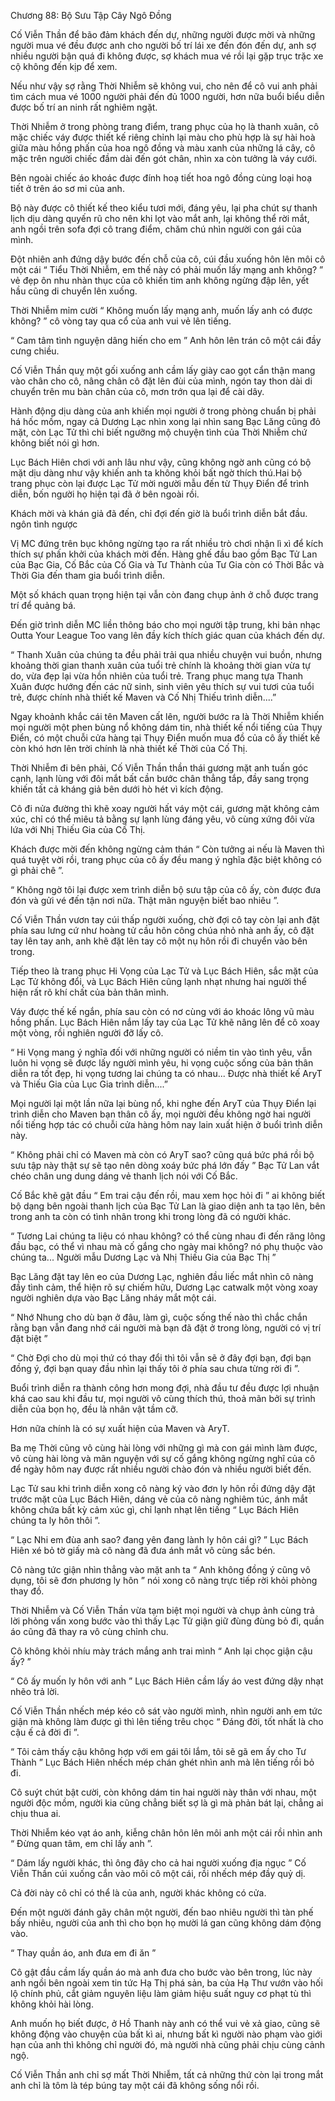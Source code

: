 




Chương 88: Bộ Sưu Tập Cây Ngô Đồng


Cố Viễn Thần để bão đảm khách đến dự, những người được mời và những người mua vé đều được anh cho người bố trí lái xe đến đón đến dự, anh sợ nhiều người bận quá đi không được, sợ khách mua vé rồi lại gặp trục trặc xe cộ không đến kịp để xem.

Nếu như vậy sợ rằng Thời Nhiễm sẽ không vui, cho nên để cô vui anh phải tìm cách mua vé 1000 người phải đến đủ 1000 người, hơn nữa buổi biểu diễn được bố trí an ninh rất nghiêm ngặt.

Thời Nhiễm ở trong phòng trang điểm, trang phục của họ là thanh xuân, cô mặc chiếc váy được thiết kế riêng chỉnh lại màu cho phù hợp là sự hài hoà giữa màu hồng phấn của hoa ngô đồng và màu xanh của những lá cây, cô mặc trên người chiếc đầm dài đến gót chân, nhìn xa còn tưởng là váy cưới.

Bên ngoài chiếc áo khoác được đính hoạ tiết hoa ngô đồng cùng loại hoạ tiết ở trên áo sơ mi của anh.

Bộ này được cô thiết kế theo kiểu tươi mới, đáng yêu, lại pha chút sự thanh lịch dịu dàng quyến rũ cho nên khi lọt vào mắt anh, lại không thể rời mắt, anh ngồi trên sofa đợi cô trang điểm, chăm chú nhìn người con gái của mình.

Đột nhiên anh đứng dậy bước đến chỗ của cô, cúi đầu xuống hôn lên môi cô một cái “ Tiểu Thời Nhiễm, em thế này có phải muốn lấy mạng anh không? ” vẻ đẹp ôn nhu nhàn thục của cô khiến tim anh không ngừng đập lên, yết hầu cũng di chuyển lên xuống.

Thời Nhiễm mỉm cười “ Không muốn lấy mạng anh, muốn lấy anh có được không? ” cô vòng tay qua cổ của anh vui vẻ lên tiếng.

“ Cam tâm tình nguyện dâng hiến cho em ” Anh hôn lên trán cô một cái đầy cưng chiều.

Cố Viễn Thần quỵ một gối xuống anh cầm lấy giày cao gọt cẩn thận mang vào chân cho cô, nâng chân cô đặt lên đùi của mình, ngón tay thon dài di chuyển trên mu bàn chân của cô, mơn trớn qua lại để cài dây.

Hành động dịu dàng của anh khiến mọi người ở trong phòng chuẩn bị phải há hốc mồm, ngay cả Dương Lạc nhìn xong lại nhìn sang Bạc Lăng cũng đỏ mặt, còn Lạc Tử thì chỉ biết ngưỡng mộ chuyện tình của Thời Nhiễm chứ không biết nói gì hơn.

Lục Bách Hiên chơi với anh lâu như vậy, cũng không ngờ anh cũng có bộ mặt dịu dàng như vậy khiến anh ta không khỏi bất ngờ thích thú.Hai bộ trang phục còn lại được Lạc Tử mời người mẫu đến từ Thụy Điển để trình diễn, bốn người họ hiện tại đã ở bên ngoài rồi.



Khách mời và khán giả đã đến, chỉ đợi đến giờ là buổi trình diễn bắt đầu. ngôn tình ngược

Vị MC đứng trên bục không ngừng tạo ra rất nhiều trò chơi nhận lì xì để kích thích sự phấn khởi của khách mời đến. Hàng ghế đầu bao gồm Bạc Tử Lan của Bạc Gia, Cố Bắc của Cố Gia và Tư Thành của Tư Gia còn có Thời Bắc và Thời Gia đến tham gia buổi trình diễn.

Một số khách quan trọng hiện tại vẫn còn đang chụp ảnh ở chỗ được trang trí để quảng bá.

Đến giờ trình diễn MC liền thông báo cho mọi người tập trung, khi bản nhạc Outta Your League Too vang lên đầy kích thích giác quan của khách đến dự.

“ Thanh Xuân của chúng ta đều phải trải qua nhiều chuyện vui buồn, nhưng khoảng thời gian thanh xuân của tuổi trẻ chính là khoảng thời gian vừa tự do, vừa đẹp lại vừa hồn nhiên của tuổi trẻ. Trang phục mang tựa Thanh Xuân được hướng đến các nữ sinh, sinh viên yêu thích sự vui tươi của tuổi trẻ, được chính nhà thiết kế Maven và Cố Nhị Thiếu trình diễn....”

Ngay khoảnh khắc cái tên Maven cất lên, người bước ra là Thời Nhiễm khiến mọi người một phen bùng nổ không dám tin, nhà thiết kế nổi tiếng của Thụy Điển, có một chuỗi cửa hàng tại Thụy Điển muốn mua đồ của cô ấy thiết kế còn khó hơn lên trời chính là nhà thiết kế Thời của Cố Thị.

Thời Nhiễm đi bên phải, Cố Viễn Thần thần thái gương mặt anh tuấn góc cạnh, lạnh lùng với đôi mắt bất cần bước chân thẳng tắp, đầy sang trọng khiến tất cả kháng giả bên dưới hò hét vì kích động.

Cô đi nửa đường thì khẽ xoay người hất váy một cái, gương mặt không cảm xúc, chỉ có thể miêu tả bằng sự lạnh lùng đáng yêu, vô cùng xứng đôi vừa lứa với Nhị Thiếu Gia của Cố Thị.

Khách được mời đến không ngừng cảm thán “ Còn tưởng ai nếu là Maven thì quá tuyệt vời rồi, trang phục của cô ấy đều mang ý nghĩa đặc biệt không có gì phải chê ”.

“ Không ngờ tôi lại được xem trình diễn bộ sưu tập của cô ấy, còn được đưa đón và gửi vé đến tận nơi nữa. Thật mãn nguyện biết bao nhiêu ”.

Cố Viễn Thần vươn tay cúi thấp người xuống, chờ đợi cô tay còn lại anh đặt phía sau lưng cứ như hoàng tử cầu hôn công chúa nhỏ nhà anh ấy, cô đặt tay lên tay anh, anh khẽ đặt lên tay cô một nụ hôn rồi đi chuyển vào bên trong.

Tiếp theo là trang phục Hi Vọng của Lạc Tử và Lục Bách Hiên, sắc mặt của Lạc Tử không đổi, và Lục Bách Hiên cũng lạnh nhạt nhưng hai người thể hiện rất rõ khí chất của bản thân mình.

Váy được thế kế ngắn, phía sau còn có nơ cùng với áo khoác lông vũ màu hồng phấn. Lục Bách Hiên nắm lấy tay của Lạc Tử khẽ nâng lên để cô xoay một vòng, rồi nghiên người đỡ lấy cô.

“ Hi Vọng mang ý nghĩa đối với những người có niềm tin vào tình yêu, vẫn luôn hi vọng sẽ được lấy người mình yêu, hi vọng cuộc sống của bản thân diễn ra tốt đẹp, hi vọng tương lai chúng ta có nhau... Được nhà thiết kế AryT và Thiếu Gia của Lục Gia trình diễn....”

Mọi người lại một lần nữa lại bùng nổ, khi nghe đến AryT của Thụy Điển lại trình diễn cho Maven bạn thân cô ấy, mọi người đều không ngờ hai người nổi tiếng hợp tác có chuỗi cửa hàng hôm nay lain xuất hiện ở buổi trình diễn này.



“ Không phải chỉ có Maven mà còn có AryT sao? cũng quá bức phá rồi bộ sưu tập này thật sự sẽ tạo nên dòng xoáy bức phá lớn đấy ” Bạc Tử Lan vắt chéo chân ung dung dáng vẻ thanh lịch nói với Cố Bắc.

Cố Bắc khẽ gật đầu “ Em trai cậu đến rồi, mau xem học hỏi đi ” ai không biết bộ dạng bên ngoài thanh lịch của Bạc Tử Lan là giao diện anh ta tạo lên, bên trong anh ta còn có tình nhân trong khi trong lòng đã có người khác.

“ Tương Lai chúng ta liệu có nhau không? có thể cùng nhau đi đến răng lông đầu bạc, có thể vì nhau mà cố gắng cho ngày mai không? nó phụ thuộc vào chúng ta... Người mẫu Dương Lạc và Nhị Thiếu Gia của Bạc Thị ”

Bạc Lăng đặt tay lên eo của Dương Lạc, nghiên đầu liếc mắt nhìn cô nàng đầy tình cảm, thể hiện rõ sự chiếm hữu, Dương Lạc catwalk một vòng xoay người nghiên dựa vào Bạc Lăng nháy mắt một cái.

“ Nhớ Nhung cho dù bạn ở đâu, làm gì, cuộc sống thế nào thì chắc chắn rằng bạn vẫn đang nhớ cái người mà bạn đã đặt ở trong lòng, người có vị trí đặt biệt ”

“ Chờ Đợi cho dù mọi thứ có thay đổi thì tôi vẫn sẽ ở đây đợi bạn, đợi bạn đồng ý, đợi bạn quay đầu nhìn lại thấy tôi ở phía sau chưa từng rời đi ”.

Buổi trình diễn ra thành công hơn mong đợi, nhà đầu tư đều được lợi nhuận khá cao sau khi đầu tư, mọi người vô cùng thích thú, thoả mãn bởi sự trình diễn của bọn họ, đều là nhân vật tầm cỡ.

Hơn nữa chính là có sự xuất hiện của Maven và AryT.

Ba mẹ Thời cũng vô cùng hài lòng với những gì mà con gái mình làm được, vô cùng hài lòng và mãn nguyện với sự cố gắng không ngừng nghĩ của cô để ngày hôm nay được rất nhiều người chào đón và nhiều người biết đến.

Lạc Tử sau khi trình diễn xong cô nàng ký vào đơn ly hôn rồi đứng dậy đặt trước mặt của Lục Bách Hiên, dáng vẻ của cô nàng nghiêm túc, ánh mắt không chứa bất kỳ cảm xúc gì, chỉ lạnh nhạt lên tiếng “ Lục Bách Hiên chúng ta ly hôn thôi ”.

“ Lạc Nhi em đùa anh sao? đang yên đang lành ly hôn cái gì? ” Lục Bách Hiên xé bỏ tờ giấy mà cô nàng đã đưa ánh mắt vô cùng sắc bén.

Cô nàng tức giận nhìn thẳng vào mặt anh ta “ Anh không đồng ý cũng vô dụng, tôi sẽ đơn phương ly hôn ” nói xong cô nàng trực tiếp rời khỏi phòng thay đồ.

Thời Nhiễm và Cố Viễn Thần vừa tạm biệt mọi người và chụp ảnh cùng trả lời phỏng vấn xong bước vào thì thấy Lạc Tử giận giữ đùng đùng bỏ đi, quần áo cũng đã thay ra vô cùng chỉnh chu.

Cô không khỏi nhíu mày trách mắng anh trai mình “ Anh lại chọc giận cậu ấy? ”

“ Cô ấy muốn ly hôn với anh ” Lục Bách Hiên cầm lấy áo vest đứng dậy nhạt nhẽo trả lời.



Cố Viễn Thần nhếch mép kéo cô sát vào người mình, nhìn người anh em tức giận mà không làm được gì thì lên tiếng trêu chọc “ Đáng đời, tốt nhất là cho cậu ế cả đời đi ”.

“ Tôi cảm thấy cậu không hợp với em gái tôi lắm, tôi sẽ gã em ấy cho Tư Thành ” Lục Bách Hiên nhếch mép chán ghét nhìn anh mà lên tiếng rồi bỏ đi.

Cô suýt chút bật cười, còn không dám tin hai người này thân với nhau, một người độc mồm, người kia cũng chẳng biết sợ là gì mà phản bát lại, chẳng ai chịu thua ai.

Thời Nhiễm kéo vạt áo anh, kiễng chân hôn lên môi anh một cái rồi nhìn anh “ Đừng quan tâm, em chỉ lấy anh ”.

“ Dám lấy người khác, thì ông đây cho cả hai người xuống địa ngục ” Cố Viễn Thần cúi xuống cắn vào môi cô một cái, rồi nhếch mép đầy quỷ dị.

Cả đời này cô chỉ có thể là của anh, người khác không có cửa.

Đến một người đánh gãy chân một người, đến bao nhiêu người thì tàn phế bấy nhiêu, người của anh thì cho bọn họ mười lá gan cũng không dám động vào.

“ Thay quần áo, anh đưa em đi ăn ”

Cô gật đầu cầm lấy quần áo mà anh đưa cho bước vào bên trong, lúc này anh ngồi bên ngoài xem tin tức Hạ Thị phá sản, ba của Hạ Thư vướn vào hối lộ chính phủ, cắt giảm nguyên liệu làm giảm hiệu suất nguy cơ phạt tù thì không khỏi hài lòng.

Anh muốn họ biết được, ở Hồ Thanh này anh có thể vui vẻ xả giao, cũng sẽ không động vào chuyện của bất kì ai, nhưng bất kì người nào phạm vào giới hạn của anh thì không chỉ người đó, mà người nhà cũng phải chịu cùng cảnh ngộ.

Cố Viễn Thần anh chỉ sợ mất Thời Nhiễm, tất cả những thứ còn lại trong mắt anh chỉ là tôm là tép búng tay một cái đã không sống nổi rồi.




